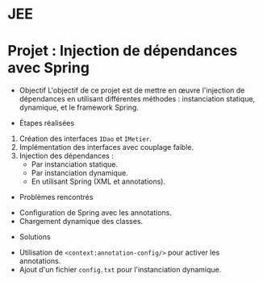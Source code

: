 # JEE
# Projet : Injection de dépendances avec Spring

* Objectif
L'objectif de ce projet est de mettre en œuvre l'injection de dépendances en utilisant différentes méthodes : instanciation statique, dynamique, et le framework Spring.

* Étapes réalisées
1. Création des interfaces `IDao` et `IMetier`.
2. Implémentation des interfaces avec couplage faible.
3. Injection des dépendances :
   - Par instanciation statique.
   - Par instanciation dynamique.
   - En utilisant Spring (XML et annotations).

* Problèmes rencontrés
- Configuration de Spring avec les annotations.
- Chargement dynamique des classes.

* Solutions
- Utilisation de `<context:annotation-config/>` pour activer les annotations.
- Ajout d'un fichier `config.txt` pour l'instanciation dynamique.
